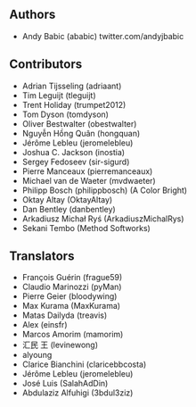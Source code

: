 ## Authors

* Andy Babic (ababic)
  twitter.com/andyjbabic


## Contributors

* Adrian Tijsseling (adriaant)
* Tim Leguijt (tleguijt)
* Trent Holiday (trumpet2012)
* Tom Dyson (tomdyson)
* Oliver Bestwalter (obestwalter)
* Nguyễn Hồng Quân (hongquan)
* Jérôme Lebleu (jeromelebleu)
* Joshua C. Jackson (inostia)
* Sergey Fedoseev (sir-sigurd)
* Pierre Manceaux (pierremanceaux)
* Michael van de Waeter (mvdwaeter)
* Philipp Bosch (philippbosch) (A Color Bright)
* Oktay Altay (OktayAltay)
* Dan Bentley (danbentley)
* Arkadiusz Michał Ryś (ArkadiuszMichalRys)
* Sekani Tembo (Method Softworks)

## Translators

* François Guérin (frague59)
* Claudio Marinozzi (pyMan)
* Pierre Geier (bloodywing)
* Max Kurama (MaxKurama)
* Matas Dailyda (treavis)
* Alex (einsfr)
* Marcos Amorim (mamorim)
* 汇民 王 (levinewong)
* alyoung
* Clarice Bianchini (claricebbcosta)
* Jérôme Lebleu (jeromelebleu)
* José Luis (SalahAdDin)
* Abdulaziz Alfuhigi (3bdul3ziz)
